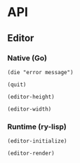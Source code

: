 # API

## Editor

### Native (Go)

`(die "error message")`

`(quit)`

`(editor-height)`

`(editor-width)`

### Runtime (ry-lisp)

`(editor-initialize)`

`(editor-render)`
